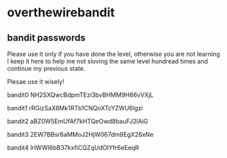 # overthewirebandit


## bandit passwords  

Please use it only if you have done the level, otherwise you are not learning 
I keep it here to help me not sloving the same level hundread times and continue my previous state.

Plesae use it wisely!


bandit0 NH2SXQwcBdpmTEzi3bvBHMM9H66vVXjL 

bandit1 rRGizSaX8Mk1RTb1CNQoXTcYZWU6lgzi

bandit2 aBZ0W5EmUfAf7kHTQeOwd8bauFJ2lAiG

bandit3 2EW7BBsr6aMMoJ2HjW067dm8EgX26xNe

bandit4 lrIWWI6bB37kxfiCQZqUdOIYfr6eEeqR

